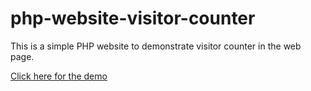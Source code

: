# php-website-visitor-counter

This is a simple PHP website to demonstrate visitor counter in the web page. 

[Click here for the demo](http://francismeynard.github.io/php-website-visitor-counter)
